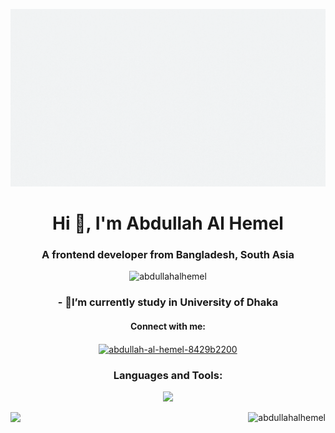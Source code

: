 ![logo](https://github.com/AbdullahAlHemel/AbdullahAlHemel/blob/main/pn2.gif)
<h1 align="center">Hi 👋, I'm Abdullah Al Hemel</h1>
<h3 align="center">A frontend developer from Bangladesh, South Asia</h3>

<p align="center"> <img src="https://komarev.com/ghpvc/?username=abdullahalhemel&label=Profile%20views&color=0e75b6&style=flat" alt="abdullahalhemel" /> </p>

 <h3 align="center">- 🌱I’m currently study in University of Dhaka</h3>


<h4 align="center">Connect with me:</h4>
<p align="center">
 <a href="https://linkedin.com/in/abdullah-al-hemel-8429b2200" target="blank"><img align="center" src="https://raw.githubusercontent.com/rahuldkjain/github-profile-readme-generator/master/src/images/icons/Social/linked-in-alt.svg" alt="abdullah-al-hemel-8429b2200" height="30" width="40" /></a>
</p>

<h3 align="center">Languages and Tools:</h3>
<p align="center">
  <a href="https://skillicons.dev">
    <img src="https://skillicons.dev/icons?i=js,css,express,firebase,html,vite,tailwind,react,nodejs,mongodb,git,bootstrap" />
  </a>
</p>



<p><img align="right" src="https://github-readme-stats.vercel.app/api/top-langs?username=abdullahalhemel&show_icons=true&locale=en&layout=compact&card_width=300" alt="abdullahalhemel" /></p>

<p><img align="left" src="https://github-readme-streak-stats.herokuapp.com/?user=abdullahalhemel&&theme=ayu-light&hide_border=true&border_radius=5&card_width=400)]alt="abdullahalhemel" /></p>




